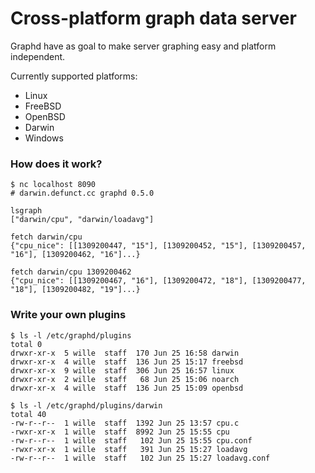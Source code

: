 # Cross-platform graph data server

Graphd have as goal to make server graphing easy and platform independent.

Currently supported platforms:

* Linux
* FreeBSD
* OpenBSD
* Darwin
* Windows

### How does it work?

	$ nc localhost 8090
	# darwin.defunct.cc graphd 0.5.0

	lsgraph
	["darwin/cpu", "darwin/loadavg"]

	fetch darwin/cpu
	{"cpu_nice": [[1309200447, "15"], [1309200452, "15"], [1309200457, "16"], [1309200462, "16"]...}

	fetch darwin/cpu 1309200462
	{"cpu_nice": [[1309200467, "16"], [1309200472, "18"], [1309200477, "18"], [1309200482, "19"]...}

### Write your own plugins

	$ ls -l /etc/graphd/plugins
	total 0
	drwxr-xr-x  5 wille  staff  170 Jun 25 16:58 darwin
	drwxr-xr-x  4 wille  staff  136 Jun 25 15:17 freebsd
	drwxr-xr-x  9 wille  staff  306 Jun 25 16:57 linux
	drwxr-xr-x  2 wille  staff   68 Jun 25 15:06 noarch
	drwxr-xr-x  4 wille  staff  136 Jun 25 15:09 openbsd
    
	$ ls -l /etc/graphd/plugins/darwin
	total 40
	-rw-r--r--  1 wille  staff  1392 Jun 25 13:57 cpu.c
	-rwxr-xr-x  1 wille  staff  8992 Jun 25 15:55 cpu
	-rw-r--r--  1 wille  staff   102 Jun 25 15:55 cpu.conf
	-rwxr-xr-x  1 wille  staff   391 Jun 25 15:27 loadavg
	-rw-r--r--  1 wille  staff   102 Jun 25 15:27 loadavg.conf
